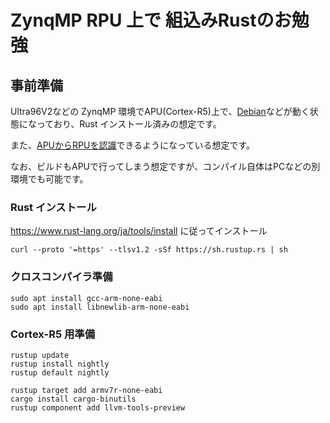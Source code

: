 
# ZynqMP RPU 上で 組込みRustのお勉強


## 事前準備

Ultra96V2などの ZynqMP 環境でAPU(Cortex-R5)上で、[Debian](https://qiita.com/ikwzm/items/c7687406e82ab95ac697)などが動く状態になっており、Rust インストール済みの想定です。

また、[APUからRPUを認識](https://qiita.com/Ryuz/items/c972485f4bd4ec97153d)できるようになっている想定です。


なお、ビルドもAPUで行ってしまう想定ですが、コンパイル自体はPCなどの別環境でも可能です。


### Rust インストール

https://www.rust-lang.org/ja/tools/install
に従ってインストール

```
curl --proto '=https' --tlsv1.2 -sSf https://sh.rustup.rs | sh
```

### クロスコンパイラ準備

```
sudo apt install gcc-arm-none-eabi
sudo apt install libnewlib-arm-none-eabi
```

### Cortex-R5 用準備

```
rustup update
rustup install nightly
rustup default nightly

rustup target add armv7r-none-eabi
cargo install cargo-binutils
rustup component add llvm-tools-preview
```
